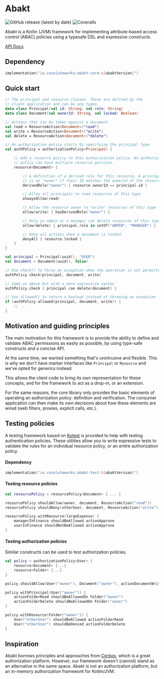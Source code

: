# Abakt
![GitHub release (latest by date)](https://img.shields.io/github/v/release/resoluteworks/abakt)
![Coveralls](https://img.shields.io/coverallsCoverage/github/resoluteworks/abakt)

Abakt is a Kotlin (JVM) framework for implementing attribute-based access control (ABAC) policies
using a typesafe DSL and expressive constructs.

[API Docs](https://resoluteworks.github.io/abakt/dokka/abakt-core/abakt.core/)

## Dependency
```kotlin
implementation("io.resoluteworks:abakt-core:${abaktVersion}")
```

## Quick start

```kotlin
// The principal and resource classes. These are defined by the
// client application and can be any types.
data class Principal(val id: String, val role: String)
data class Document(val ownerId: String, val locked: Boolean)

// Actions that can be taken against a document
val read = ResourceAction<Document>("read")
val write = ResourceAction<Document>("write")
val delete = ResourceAction<Document>("delete")

// An authorization policy starts by specifying the principal type
val authPolicy = authorizationPolicy<Principal> {

    // Add a resource policy to this authorization policy. An authorization
    // policy can have multiple resource policies.
    resource<Document> {

        // A definition of a derived role for this resource. A principal
        // is an "owner" if their ID matches the ownerId of the resource.
        derivedRole("owner") { resource.ownerId == principal.id }

        // Allow all principals to read resources of this type
        alwaysAllow(read)

        // Allow the resource owner to "write" resources of this type
        allow(write) { hasDerivedRole("owner") }

        // Only an admin or a manager can delete resources of this type
        allow(delete) { principal.role in setOf("ADMIN", "MANAGER") }

        // Deny all actions when a document is locked.
        denyAll { resource.locked }
    }
}

val principal = Principal(uuid(), "USER")
val document = Document(uuid(), false)

// Use check() to throw an exception when the operation is not permitted
authPolicy.check(principal, document, write)

// Same as above but with a more expressive syntax
authPolicy.check { principal can delete(document) }

// Use allowed() to return a boolean instead of throwing an exception
if (authPolicy.allowed(principal, document, write)) {
    // ...
}
```

## Motivation and guiding principles
The main motivation for this framework is to provide the ability to define and validate ABAC
permissions as easily as possible, by using type-safe constructs and a concise API.

At the same time, we wanted something that's unintrusive and flexible. This is why we don't have
marker interfaces like `Principal` or `Resource` and we've opted for generics instead.

This allows the client code to bring its own representation for these concepts, and for the
framework to act as a drop-in, or an extension.

For the same reasons, the core library only provides the basic elements of operating an authorization
policy: definition and verification. The consumer application can then make its own decisions about
how these elements are wired (web filters, proxies, explicit calls, etc.).

## Testing policies
A testing framework based on [Kotest](https://kotest.io/) is provided to help with testing
authentication policies. These utilities allow you to write expressive tests to validate
the rules for an individual resource policy, or an entire authorization policy.

#### Dependency
```kotlin
implementation("io.resoluteworks:abakt-test:${abaktVersion}")
```

#### Testing resource policies
```kotlin
val resourcePolicy = resourcePolicy<Document> { ... }

resourcePolicy.shouldAllow(owner, document, ResourceAction("read"))
resourcePolicy.shouldDeny(otherUser, document, ResourceAction("write"))

resourcePolicy.withResource(largeExpense) {
    managerInFinance shouldBeAllowed actionApprove
    userInFinance shouldNotBeAllowed actionApprove
}
```

#### Testing authorization policies
Similar constructs can be used to test authorization policies.
```kotlin
val policy = authorizationPolicy<User> {
    resource<Document> {...}
    resource<Folder> {...}
}

policy.shouldAllow(User("owner"), Document("owner"), actionDocumentWrite)

policy.withPrincipal(User("owner")) {
    actionFolderRead shouldBeAllowedOn Folder("owner")
    actionFolderDelete shouldBeAllowedOn Folder("owner")
}

policy.withResource(Folder("owner")) {
    User("otherUser") shouldBeAllowed actionFolderRead
    User("otherUser") shouldBeDenied actionFolderDelete
}
```

## Inspiration
Abakt borrows principles and approaches from [Cerbos](https://www.cerbos.dev/), which is a great
authorization platform. However, our framework doesn't (cannot) stand as an alternative in the same space. Abakt is not an authorization platform, but an in-memory
authorization framework for Kotlin/JVM.
